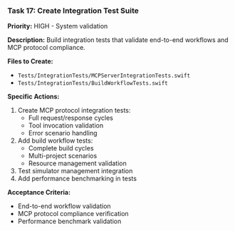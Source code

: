 ### Task 17: Create Integration Test Suite
**Priority:** HIGH - System validation

**Description:** Build integration tests that validate end-to-end workflows and MCP protocol compliance.

**Files to Create:**
- `Tests/IntegrationTests/MCPServerIntegrationTests.swift`
- `Tests/IntegrationTests/BuildWorkflowTests.swift`

**Specific Actions:**
1. Create MCP protocol integration tests:
   - Full request/response cycles
   - Tool invocation validation
   - Error scenario handling
2. Add build workflow tests:
   - Complete build cycles
   - Multi-project scenarios
   - Resource management validation
3. Test simulator management integration
4. Add performance benchmarking in tests

**Acceptance Criteria:**
- End-to-end workflow validation
- MCP protocol compliance verification
- Performance benchmark validation
